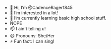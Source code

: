 - 👋 Hi, I’m @CadenceRager1845
- 👀 I’m interested in a lot! 
- 🌱 I’m currently learning basic high school stuff. 
- NOPE
- 📫 I ain't telling u! 
- 😄 Pronouns: She/Her
- ⚡ Fun fact: I can sing! 

<!---
CadenceRager1845/CadenceRager1845 is a ✨ special ✨ repository because its `README.md` (this file) appears on your GitHub profile.
You can click the Preview link to take a look at your changes.
--->
